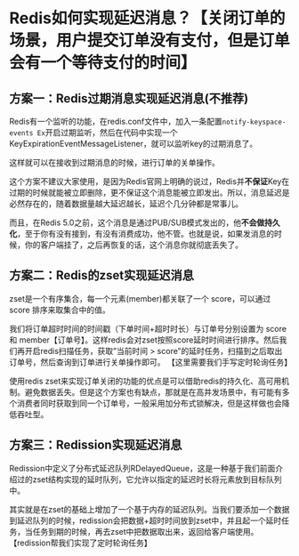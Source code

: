 # Redis如何实现延迟消息？【关闭订单的场景，用户提交订单没有支付，但是订单会有一个等待支付的时间】

## 方案一：Redis过期消息实现延迟消息(不推荐)

Redis有一个监听的功能，在redis.conf文件中，加入一条配置`notify-keyspace-events Ex`开启过期监听，然后在代码中实现一个KeyExpirationEventMessageListener，就可以监听key的过期消息了。 

这样就可以在接收到过期消息的时候，进行订单的关单操作。 

这个方案不建议大家使用，是因为Redis官网上明确的说过，Redis并**不保证**Key在过期的时候就能被立即删除，更不保证这个消息能被立即发出。所以，消息延迟是必然存在的，随着数据量越大延迟越长，延迟个几分钟都是常事儿。  

而且，在Redis 5.0之前，这个消息是通过PUB/SUB模式发出的，他**不会做持久化**，至于你有没有接到，有没有消费成功，他不管。也就是说，如果发消息的时候，你的客户端挂了，之后再恢复的话，这个消息你就彻底丢失了。 

## 方案二：Redis的zset实现延迟消息

zset是一个有序集合，每一个元素(member)都关联了一个 score，可以通过 score 排序来取集合中的值。 

我们将订单超时时间的时间戳（下单时间+超时时长）与订单号分别设置为 score 和 member【订单号】。这样redis会对zset按照score延时时间进行排序。然后我们再开启redis扫描任务，获取”当前时间 > score”的延时任务，扫描到之后取出订单号，然后查询到订单进行关单操作即可。 【这里需要我们手写定时轮询任务】

使用redis zset来实现订单关闭的功能的优点是可以借助redis的持久化、高可用机制。避免数据丢失。但是这个方案也有缺点，那就是在高并发场景中，有可能有多个消费者同时获取到同一个订单号，一般采用加分布式锁解决，但是这样做也会降低吞吐型。 

## 方案三：Redission实现延迟消息 

Redission中定义了分布式延迟队列RDelayedQueue，这是一种基于我们前面介绍过的zset结构实现的延时队列，它允许以指定的延迟时长将元素放到目标队列中。 

其实就是在zset的基础上增加了一个基于内存的延迟队列。当我们要添加一个数据到延迟队列的时候，redission会把数据+超时时间放到zset中，并且起一个延时任务，当任务到期的时候，再去zset中把数据取出来，返回给客户端使用。 【redission帮我们实现了定时轮询任务】

